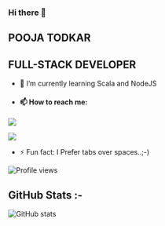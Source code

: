 ### Hi there 👋

## POOJA TODKAR
## FULL-STACK DEVELOPER
- 🌱 I’m currently learning Scala and NodeJS 
- #### 📫 How to reach me: 
<p>
     <p> </p> 
<a href="https://www.linkedin.com/in/pooja-todkar-a3629213a">
    <img src="https://img.shields.io/badge/pooja-todkar-a3629213a?style=flat&logo=linkedin">
  </a> 
</p> 
<p>
    <a href="mailto:poojatodkar124@gmail.com">
        <img src="https://img.shields.io/badge/pooja-todkar-a3629213a?style=flat&logo=gmail"></a>
    </p>

- ⚡ Fun fact: I Prefer tabs over spaces..;-)

![Profile views](https://gpvc.arturio.dev/poojatodkar1407) 


## GitHub Stats :-

![GitHub stats](https://github-readme-stats.vercel.app/api?username=poojatodkar1407&show_icons=true&count_private=true)
